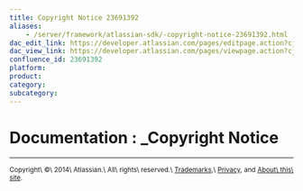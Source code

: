 ```yaml
---
title: Copyright Notice 23691392
aliases:
    - /server/framework/atlassian-sdk/-copyright-notice-23691392.html
dac_edit_link: https://developer.atlassian.com/pages/editpage.action?cjm=wozere&pageId=23691392
dac_view_link: https://developer.atlassian.com/pages/viewpage.action?cjm=wozere&pageId=23691392
confluence_id: 23691392
platform:
product:
category:
subcategory:
---
```

# Documentation : \_Copyright Notice

------------------------------------------------------------------------

<sub>Copyright\ ©\ 2014\ Atlassian.\ All\ rights\ reserved.\ <a href="http://atlassian.com/company/trademark" class="external-link">Trademarks</a>,\ <a href="https://www.atlassian.com/legal/privacy-policy" class="external-link">Privacy</a>, and [About\ this\ site](https://developer.atlassian.com/display/ABOUT/About+Atlassian).  
</sub>

 

























